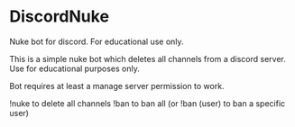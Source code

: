 # DiscordNuke
Nuke bot for discord. For educational use only.

This is a simple nuke bot which deletes all channels from a discord server. Use for educational purposes only.

Bot requires at least a manage server permission to work.

!nuke to delete all channels
!ban to ban all (or !ban (user) to ban a specific user)
